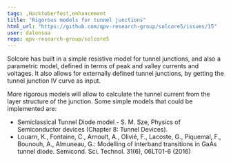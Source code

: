 ```yaml
---
tags: ,Hacktoberfest,enhancement
title: "Rigorous models for tunnel junctions"
html_url: "https://github.com/qpv-research-group/solcore5/issues/15"
user: dalonsoa
repo: qpv-research-group/solcore5
---
```


Solcore has built in a simple resistive model for tunnel junctions, and also a parametric model, defined in terms of peak and valley currents and voltages. It also allows for externally defined tunnel junctions, by getting the tunnel junction IV curve as input. 

More rigorous models will allow to calculate the tunnel current from the layer structure of the junction. Some simple models that could be implemented are:

- Semiclassical Tunnel Diode model - S. M. Sze, Physics of Semiconductor devices (Chapter 8: Tunnel Devices).
- Louarn, K., Fontaine, C., Arnoult, A., Olivié, F., Lacoste, G., Piquemal, F., Bounouh, A., Almuneau, G.: Modelling of interband transitions in GaAs tunnel diode. Semicond. Sci. Technol. 31(6), 06LT01-6 (2016)